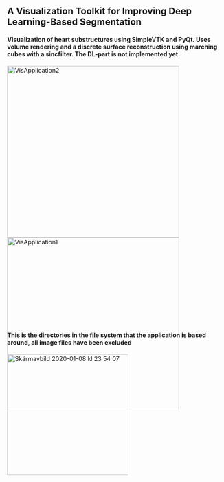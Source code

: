 ## A Visualization Toolkit for Improving Deep Learning-Based Segmentation

#### Visualization of heart substructures using SimpleVTK and PyQt. Uses volume rendering and a discrete surface reconstruction using marching cubes with a sincfilter. The DL-part is not implemented yet.  

<div class="nav3" style="height:600px;">
    <img width="400" alt="VisApplication2" src="https://user-images.githubusercontent.com/55019110/100361586-9f8bc980-2ffa-11eb-8c0c-d694e4fb0c0d.png">
    <img width="400" alt="VisApplication1" src="https://user-images.githubusercontent.com/55019110/100361566-9864bb80-2ffa-11eb-9943-57a3637456c9.png">
</div>


#### This is the directories in the file system that the application is based around, all image files have been excluded


<img width="282" alt="Skärmavbild 2020-01-08 kl  23 54 07" src="https://user-images.githubusercontent.com/55019110/72023123-4e53d980-3272-11ea-97ad-647a0395fecd.png">

